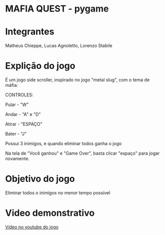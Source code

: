 # MAFIA QUEST - pygame
# Integrantes
Matheus Chieppe, Lucas Agnoletto, Lorenzo Stabile
# Explição do jogo
É um jogo side scroller, inspirado no jogo "metal slug", com o tema de máfia:

CONTROLES:

Pular - "W"

Andar - "A" e "D"

Atirar - "ESPAÇO"

Bater - "J"

Possui 3 inimigos, e quando eliminar todos ganha o jogo

Na tela de "Você ganhou" e "Game Over", basta clicar "espaço" para jogar novamente.
# Objetivo do jogo
Eliminar todos o inimigos no menor tempo possível
# Video demonstrativo
[Vídeo no youtube do jogo ](https://youtu.be/aefmfWe3O48)
